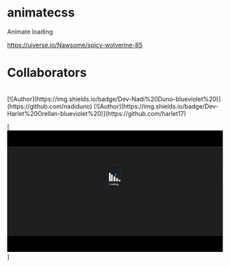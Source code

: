 # animatecss
Animate loading

https://uiverse.io/Nawsome/spicy-wolverine-85

# Collaborators
<br />
[![Author](https://img.shields.io/badge/Dev-Nadi%20Duno-blueviolet%20)](https://github.com/nadiduno)
[![Author](https://img.shields.io/badge/Dev-Harlet%20Orellan-blueviolet%20)](https://github.com/harlet17)

<br />

[![Watch the video](https://github.com/harlet17/animatecss/blob/main/.github/ImgApp.gif)]
